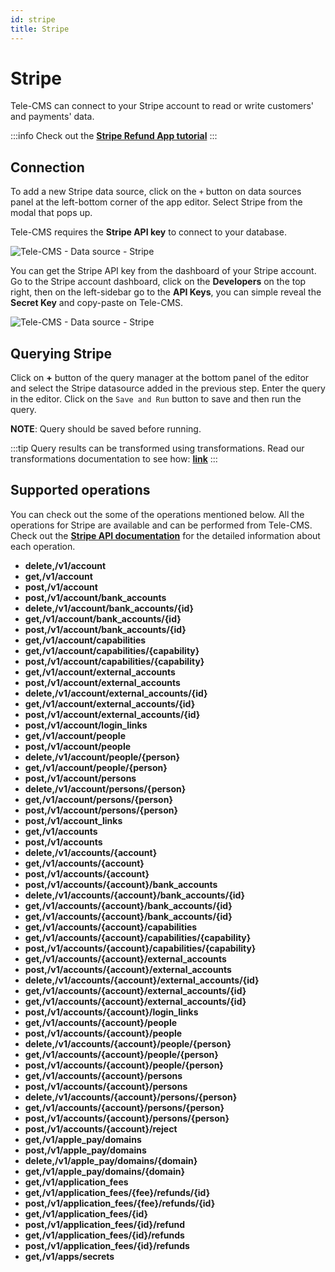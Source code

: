 ```yaml
---
id: stripe
title: Stripe
---
```


# Stripe

Tele-CMS can connect to your Stripe account to read or write customers' and payments' data.

:::info
Check out the **[Stripe Refund App tutorial](https://blog.service.exchange/build-a-stripe-refund-tool-using-low-code/)**
:::

## Connection

To add a new Stripe data source, click on the `+` button on data sources panel at the left-bottom corner of the app editor. Select Stripe from the modal that pops up.

Tele-CMS requires the **Stripe API key** to connect to your database.

<div style={{textAlign: 'center'}}>

![Tele-CMS - Data source - Stripe](/img/datasource-reference/stripe/connect.png)

</div>

You can get the Stripe API key from the dashboard of your Stripe account. Go to the Stripe account dashboard, click on the **Developers** on the top right, then on the left-sidebar go to the **API Keys**, you can simple reveal the **Secret Key** and copy-paste on Tele-CMS.

<div style={{textAlign: 'center'}}>

![Tele-CMS - Data source - Stripe](/img/datasource-reference/stripe/apikey.png)

</div>

## Querying Stripe

Click on **+** button of the query manager at the bottom panel of the editor and select the Stripe datasource added in the previous step. Enter the query in the editor. Click on the `Save and Run` button to save and then run the query.

**NOTE**: Query should be saved before running.

:::tip
Query results can be transformed using transformations. Read our transformations documentation to see how: **[link](/docs/tutorial/transformations)**
:::

## Supported operations

You can check out the some of the operations mentioned below. All the operations for Stripe are available and can be performed from Tele-CMS. Check out the **[Stripe API documentation](https://stripe.com/docs/api/)** for the detailed information about each operation.

- **delete,/v1/account**
- **get,/v1/account**
- **post,/v1/account**
- **post,/v1/account/bank_accounts**
- **delete,/v1/account/bank_accounts/{id}**
- **get,/v1/account/bank_accounts/{id}**
- **post,/v1/account/bank_accounts/{id}**
- **get,/v1/account/capabilities**
- **get,/v1/account/capabilities/{capability}**
- **post,/v1/account/capabilities/{capability}**
- **get,/v1/account/external_accounts**
- **post,/v1/account/external_accounts**
- **delete,/v1/account/external_accounts/{id}**
- **get,/v1/account/external_accounts/{id}**
- **post,/v1/account/external_accounts/{id}**
- **post,/v1/account/login_links**
- **get,/v1/account/people**
- **post,/v1/account/people**
- **delete,/v1/account/people/{person}**
- **get,/v1/account/people/{person}**
- **post,/v1/account/persons**
- **delete,/v1/account/persons/{person}**
- **get,/v1/account/persons/{person}**
- **post,/v1/account/persons/{person}**
- **post,/v1/account_links**
- **get,/v1/accounts**
- **post,/v1/accounts**
- **delete,/v1/accounts/{account}**
- **get,/v1/accounts/{account}**
- **post,/v1/accounts/{account}**
- **post,/v1/accounts/{account}/bank_accounts**
- **delete,/v1/accounts/{account}/bank_accounts/{id}**
- **get,/v1/accounts/{account}/bank_accounts/{id}**
- **get,/v1/accounts/{account}/bank_accounts/{id}**
- **get,/v1/accounts/{account}/capabilities**
- **get,/v1/accounts/{account}/capabilities/{capability}**
- **post,/v1/accounts/{account}/capabilities/{capability}**
- **get,/v1/accounts/{account}/external_accounts**
- **post,/v1/accounts/{account}/external_accounts**
- **delete,/v1/accounts/{account}/external_accounts/{id}**
- **get,/v1/accounts/{account}/external_accounts/{id}**
- **get,/v1/accounts/{account}/external_accounts/{id}**
- **post,/v1/accounts/{account}/login_links**
- **get,/v1/accounts/{account}/people**
- **post,/v1/accounts/{account}/people**
- **delete,/v1/accounts/{account}/people/{person}**
- **get,/v1/accounts/{account}/people/{person}**
- **post,/v1/accounts/{account}/people/{person}**
- **get,/v1/accounts/{account}/persons**
- **post,/v1/accounts/{account}/persons**
- **delete,/v1/accounts/{account}/persons/{person}**
- **get,/v1/accounts/{account}/persons/{person}**
- **post,/v1/accounts/{account}/persons/{person}**
- **post,/v1/accounts/{account}/reject**
- **get,/v1/apple_pay/domains**
- **post,/v1/apple_pay/domains**
- **delete,/v1/apple_pay/domains/{domain}**
- **get,/v1/apple_pay/domains/{domain}**
- **get,/v1/application_fees**
- **get,/v1/application_fees/{fee}/refunds/{id}**
- **post,/v1/application_fees/{fee}/refunds/{id}**
- **get,/v1/application_fees/{id}**
- **post,/v1/application_fees/{id}/refund**
- **get,/v1/application_fees/{id}/refunds**
- **post,/v1/application_fees/{id}/refunds**
- **get,/v1/apps/secrets**

<!--
### delete,/v1/account

This operation can be used to delete the accounts that you manage in Stripe.

#### Required parameters:

- **account**: Enter the account id of account that you want to delete. example: `acct_1032D82eZvKYlo2C`

<div style={{textAlign: 'center'}}>

![Tele-CMS - Data source - Firestore](/img/datasource-reference/stripe/delete-account.png)

</div>

### get,/v1/account

This operation returns the basic account information such as account id, capabilities, currency, country etc.

<div style={{textAlign: 'center'}}>

![Tele-CMS - Data source - Firestore](/img/datasource-reference/stripe/get-account.png)

</div>

### post,/v1/account

This operation updates the connected account by setting the values of the parameters passed. Any parameters not provided are left unchanged.

### post,/v1/account/bank_accounts

This operation will create a bank account in your stripe account.

### delete,/v1/account/bank_accounts/{id}

This operation can be used to delete a specified external account for a given account.. You'll need to provide the **id** of the bank account in stripe.

### get,/v1/account/bank_accounts/{id}

This operation can be used to retrieve a specified external account whose **id** is provided in parameters.

### post,/v1/account/bank_accounts/{id}

This operation can be used to update the metadata, account holder name, account holder type of a bank account belonging to a Custom Account, and optionally sets it as the default for its currency. Other bank account details are not editable by design. You can re-enable a disabled bank account by performing an update call without providing any arguments or changes.

### get,/v1/account/capabilities

This operation returns a list of capabilities associated with the account. The capabilities are returned sorted by creation date, with the most recent capability appearing first.

### get,/v1/account/capabilities/{capability}

This operation retrieves information about the specified Account Capability.

###  post,/v1/account/capabilities/{capability}

This operation updates an existing Account Capability.

### get,/v1/account/external_accounts

List external accounts for an account.

### post,/v1/account/external_accounts

This operation creates an external account for a given account.

### delete,/v1/account/external_accounts/{id}

This operation deletes a specified external account for a given account.

-->
